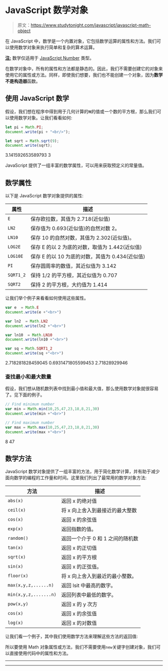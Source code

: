 # JavaScript 数学对象

> 原文：<https://www.studytonight.com/javascript/javascript-math-object>

在 JavaScript 中，数学是一个内置对象，它包括数学运算的属性和方法。我们可以使用数学对象来执行简单和复杂的算术运算。

<u>**注:**</u> 数学仅适用于 [JavaScript Number](https://www.studytonight.com/javascript/javascript-number-object) 类型。

在数学对象中，所有的属性和方法都是静态的。因此，我们不需要创建它的对象来使用它的属性或方法。同样，即使我们想要，我们也不能创建一个对象，因为**数学不是构造器**函数。

## 使用 JavaScript 数学

假设，我们想在程序中得到用于几何计算的**π**的值或一个数的平方根，那么我们可以使用数学对象。让我们看看如何:

```js
let pi = Math.PI;
document.write(pi + "<br/>");

let sqrt = Math.sqrt(9);
document.write(sqrt);
```

3.141592653589793
3

JavaScript 提供了一组丰富的数学属性，可以用来获取预定义的常量值。

## 数学属性

以下是 JavaScript 数学对象提供的属性:

| **属性** | **描述** |
| --- | --- |
| `E` | 保存欧拉数，其值为 2.718(近似值) |
| `LN2` | 保存值为 0.693(近似值)的自然对数 2。 |
| `LN10` | 保存 10 的自然对数，其值为 2.302(近似值)。 |
| `LOG2E` | 保存 E 的以 2 为底的对数，取值为 1.442(近似值) |
| `LOG10E` | 保存 E 的以 10 为底的对数，其值为 0.434(近似值) |
| `PI` | 保存圆周率的数值，其近似值为 3.142 |
| `SQRT1_2` | 保持 1/2 的平方根，其近似值为 0.707 |
| `SQRT2` | 保持 2 的平方根，大约值为 1.414 |

让我们举个例子来看看如何使用这些属性。

```js
var e  = Math.E
document.write(e +"<br>")

var ln2  = Math.LN2
document.write(ln2 +"<br>")

var ln10  = Math.LN10
document.write(ln10 +"<br>")

var sq = Math.SQRT1_2
document.write(sq +"<br>")
```

2.718281828459045
0.6931471805599453
2.71828929946

### 查找最小和最大数量

假设，我们想从随机数列表中找到最小值和最大值，那么使用数学对象就很容易了。见下面的例子。

```js
// Find minimum number
var min = Math.min(10,25,47,23,18,8,21,30)
document.write(min +"<br>")

// Find maximum number
var max = Math.max(10,25,47,23,18,8,21,30)
document.write(max +"<br>") 
```

8
47

## 数学方法

JavaScript 数学对象提供了一组丰富的方法，用于简化数学计算，并有助于减少面向数学的编程的工作量和时间。这里我们列出了最常用的数学对象方法:

| **方法** | **描述** |
| --- | --- |
| `abs(x)` | 返回 x 的绝对值 |
| `ceil(x)` | 将 x 向上舍入到最接近的最大整数 |
| `cos(x)` | 返回 x 的余弦值 |
| `exp(x)` | 返回指数的值。 |
| `random()` | 返回一个介于 0 和 1 之间的随机数 |
| `tan(x)` | 返回 x 的正切值 |
| `sqrt(x)` | 返回 x 的平方根 |
| `sin(x)` | 返回 x 的正弦值。 |
| `floor(x)` | 将 x 向上舍入到最近的最小整数。 |
| `max(x,y,z,......n)` | 返回 lsit 中最高的数字。 |
| `min(x,y,z,.......n)` | 返回列表中最低的数字。 |
| `pow(x,y)` | 返回 x 的 y 次方 |
| `cos(x)` | 返回 x 的余弦值 |
| `log(x)` | 返回 x 的对数值 |

让我们看一个例子，其中我们使用数学方法来理解这些方法的返回值:

所以要使用 Math 对象属性或方法，我们不需要使用`new`关键字创建对象，我们可以直接使用代码中的属性和方法。

* * *

* * *
